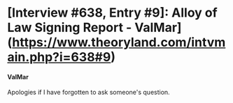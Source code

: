 # [Interview #638, Entry #9]: Alloy of Law Signing Report - ValMar](https://www.theoryland.com/intvmain.php?i=638#9)

#### ValMar

Apologies if I have forgotten to ask someone's question.

